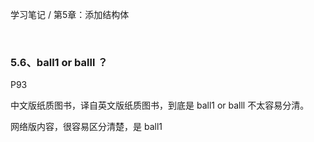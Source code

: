 学习笔记 / 第5章：添加结构体

<br>

### 5.6、ball1 or balll ？ 

P93  

中文版纸质图书，译自英文版纸质图书，到底是 ball1 or balll 不太容易分清。

网络版内容，很容易区分清楚，是 ball1








